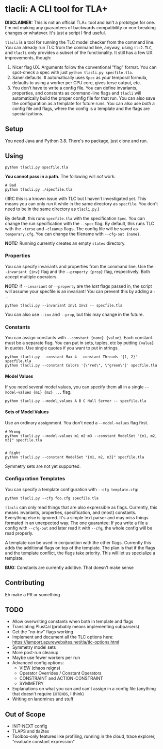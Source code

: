 # tlacli: A CLI tool for TLA+

**DISCLAIMER:** This is not an official TLA+ tool and isn't a prototype for one. I'm not making any guarantees of backwards compatibility or non-breaking changes or whatever. It's just a script I find useful.

`tlacli` is a tool for running the TLC model checker from the command line. You can already run TLC from the command line, anyway, using `tlc2.TLC`, and `tlacli` only provides a subset of the functionality. It still has a few UX improvements, though:

1. Nicer flag UX. Arguments follow the conventional "flag" format. You can spot-check a spec with just `python tlacli.py specfile.tla`. 
1. Saner defaults. It automatically uses `Spec` as your temporal formula, defaults to using a worker per CPU core, gives terse output, etc.
1. You don't have to write a config file. You can define invariants, properties, and constants as command-line flags and `tlacli` will automatically build the proper config file for that run. You can also save the configuration as a template for future runs. You can also use _both_ a config file and flags, where the config is a template and the flags are specializations.

## Setup

You need Java and Python 3.8. There's no package, just clone and run.

## Using

```
python tlacli.py specfile.tla
```

**You cannot pass in a path.** The following will _not_ work:

```
# Bad
python tlacli.py ./specfile.tla
```

(IIRC this is a known issue with TLC but I haven't investigated yet. This means you can only run it while in the same directory as `specfile`. You don't need to be in the same directory as `tlacli.py`.)

By default, this runs `specfile.tla` with the specification `Spec`. You can change the run specification with the `--spec` flag. By default, this runs TLC with the `-terse` and `-cleanup` flags. The config file will be saved as `temporary.cfg`. You can change the filename with `--cfg-out {name}`.

**NOTE:** Running currently creates an empty `states` directory.

### Properties

You can specify invariants and properties from the command line. Use the `--invariant {inv}` flag and the `--property {prop}` flag, respectively. Both accept multiple operators.

**NOTE:** If `--invariant` or `--property` are the _last_ flags passed in, the script will assume your specfile is an invariant! You can prevent this by adding a `--`.

```
python tlacli.py --invariant Inv1 Inv2 -- specfile.tla
```

You can also use `--inv` and `--prop`, but this may change in the future.

### Constants

You can assign constants with `--constant {name} {value}`. Each constant must be a separate flag. You can put in sets, tuples, etc by putting `{value}` in quotes. Use single quotes if you want to put in strings.

```
python tlacli.py --constant Max 4 --constant Threads '{1, 2}' specfile.tla
python tlacli.py --constant Colors '{\"red\", \"green\"}' specfile.tla
```

#### Model Values

If you need several model values, you can specify them all in a single `--model-values {m1} {m2} ...` flag.

```
python tlacli.py --model_values A B C Null Server -- specfile.tla
```

#### Sets of Model Values

Use an ordinary assignment. You don't need a `--model-values` flag first.

```
# Wrong
python tlacli.py --model-values m1 m2 m3 --constant ModelSet "{m1, m2, m3}" specfile.tla


# Right
python tlacli.py --constant ModelSet "{m1, m2, m3}" specfile.tla
```

Symmetry sets are not yet supported.

### Configuration Templates

You can specify a template configuration with `--cfg template.cfg`:

```
python tlacli.py --cfg foo.cfg specfile.tla
```

`tlacli` can only read things that are also expressible as flags. Currently, this means invariants, properties, specification, and (most) constants. Everything else is ignored. It's a simple text parser and may miss things formated in an unexpected way. The one guarantee: If you write a file a config with `--cfg-out` and later read it with `--cfg`, the whole config will be read properly.

A template can be used in conjunction with the other flags. Currently this adds the additional flags on top of the template. The plan is that if the flags and the template conflict, the flags take priority. This will let us specialize a template.

**BUG:** Constants are currently additive. That doesn't make sense

## Contributing

Eh make a PR or something

## TODO

* Allow overwriting constants when both in template and flags
* Translating PlusCal (probably means implementing subparsers)
* Get the "no-inv" flags working
* Implement and document all the TLC options here: https://lamport.azurewebsites.net/tla/tlc-options.html
* Symmetry model sets
* More post-run cleanup
* Maybe use fewer workers per run
* Advanced config options:
    * VIEW (chaos reigns)
    * Operator Overrides / Constant Operators
    * CONSTRAINT and ACTION-CONSTRAINT
    * SYMMETRY
* Explanations on what you can and can't assign in a config file (anything that doesn't require `EXTENDS`, I think)
* Writing on landmines and stuff

## Out of Scope

* INIT-NEXT config
* TLAPS and tla2tex
* Toolbox-only features like profiling, running in the cloud, trace explorer, "evaluate constant expression"